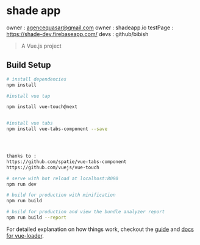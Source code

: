 # shade app
owner : agencequasar@gmail.com
owner : shadeapp.io
testPage : https://shade-dev.firebaseapp.com/
devs : github/bibish

> A Vue.js project

## Build Setup

``` bash
# install dependencies
npm install

#install vue tap

npm install vue-touch@next


#install vue tabs
npm install vue-tabs-component --save




thanks to :
https://github.com/spatie/vue-tabs-component
https://github.com/vuejs/vue-touch

# serve with hot reload at localhost:8080
npm run dev

# build for production with minification
npm run build

# build for production and view the bundle analyzer report
npm run build --report
```

For detailed explanation on how things work, checkout the [guide](http://vuejs-templates.github.io/webpack/) and [docs for vue-loader](http://vuejs.github.io/vue-loader).
